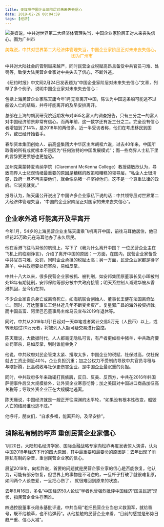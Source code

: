 ```yaml
---
title: 美媒曝中国企业家阶层对未来失去信心
date: 2019-02-26 00:04:59
tags: [经济]
---
```


![美媒说，中共对世界第二大经济体管理失当，中国企业家阶层正对未来丧失信心。图为广州市](https://i.loli.net/2019/02/26/5c74126fca6a9.jpg)
<center><font color=orange>美媒说，中共对世界第二大经济体管理失当，中国企业家阶层正对未来丧失信心。图为广州市</font></center>

中共对大陆社会的管制越来越严，同时民营企业税赋高昂且备受中共官员刁难、处罚等，致使大陆民营企业家对中共失去了信心，不断外逃。

《纽约时报》中文网2月24日发表题为“中国企业家阶层对未来失去信心”文章，列举了多个例子，说明中国企业家对未来失去信心：

包括上海民营企业家陈天庸今年1月无奈离开中国，陈认为中国这条船可能逃不过船毁人亡的结局，并呼吁能离开的及早安排离开。

总部在上海的胡润研究院近期发布对465名富人的调查报告，只有三分之一的富人对中国经济前景非常有信心。而两年前，这一数字还有近三分之二。完全没有信心者增加到了14%，是2018年的两倍多。近一半受访者称，他们在考虑移民到国外，或已经开始着手。

春华资本集团创始人、前高盛集团大中华区主席胡祖六说，过去40年来，中国所取得的所有成就根本不是因为“任何独特的中国发展模式”；而一些商界人士私下里的言辞要更愤怒也更惶恐。

加州克莱蒙特麦肯纳学院（Claremont McKenna College）教授裴敏欣认为，导致商界人士悲观情绪最重要的原因是糟糕的政策和糟糕的领导层，“私企人士很清楚，政府一旦不再需要他们，就会像杀猪一样宰掉他们。这不是一个尊重法律的政府。它说变就变。”

报导认为，陈天庸公开说出了中国许多企业家私下说的话：中共领导层对世界第二大经济体管理失当，“中国的企业家阶层正对国家的未来丧失信心”。

## 企业家外逃 吁能离开及早离开

今年1月，54岁的上海民营企业主陈天庸乘飞机离开中国，前往马耳他居住，他已经花25万欧元在马耳他办了永久居民。

他在香港飞往马耳他的航班上，写下了《我为什么离开中国？ 一位民营企业主在飞机上的临别诤言》，介绍了离开中国的原因：一方面，在国内，民营企业家备受中共官员刁难、处罚，同时企业承担的税赋太高；另一方面，民营企业家都是待宰羔羊，中共政府要处罚宰杀，易如反掌。

中共十八大以来，很多民营企业家被抓、被判刑，如安邦集团原董事长吴小晖被判处18年有期徒刑，安邦保险等部分被中共政府接管；明天系控制人肖建华被从香港抓回，至今仍在押。

不少企业家自杀身亡或离奇死亡，如海航联合创始人、董事长王健在法国离奇坠亡。同时，万达董事长王健林近几年不断变卖资产。复星郭广昌的海外投资折戟。而中国首富、阿里巴巴董事局主席马云宣布2019年退休等。

同时，中共从2019年1月1日起对一天单笔或者累计交易5万元（人民币）以上，或转账超过20万元者，将被列入大额可疑交易进行监控。

陈天庸说，大数据时代，人人都毫无隐私可言，有产者更如栏中猪羊，中共政府要处罚宰杀，易如反掌，到时谁能幸免？

他说，中共政府对民企管束太紧、攫取太多，中国企业的税赋、社保过高，仅社保就占工资比例近40%，企业负担沉重；加之公权力不受制约导致中共官员寻租与与瞎折腾，比高税收与社保更伤害企业，是中国企业最沉重的负担。

同时，中共政府多年来动辄打民族牌，反日、反美、反西方，中共在2016年韩国萨德事件后又大规模排外，让外资企业寒意彻骨；加之美国对中国进口商品加征高关税等；导致外资企业正在大规模地逃离。

陈天庸说，中国经济就是一艘正开往深渊的太平轮，“如果没有根本性改变，船毁人亡的结局谁也逃不过。”

他呼吁，朋友们，“自求多福，能离开的，及早安排”。

## 消除私有制的呼声 重创民营企业家信心

1月20日，大陆知名经济学家、国际金融战略专家向松祚再度发表惊人演讲，认为中国2018年经济下行的四大原因，其中最重要和最要命的原因是：去年出现了消除私有制的杂音，重创民营企业家的信心。

展望2019年，向松祚说，首要的问题就是民营企家业家的信心是否能恢复。他认为，可能有部分恢复，但世界上的事物是不可逆的，一旦杯子打破了就很难复原，如同两个人谈恋爱，一旦把心伤了， 就很难回到原来的状态。

去年9月16日，多名“中国经济50人论坛”学者也曾强烈批评中国经济“国进民退”现状，指民营企业生存困难。

四通控股董事长段永基批评道，中共当局“老把民营企业当忠义救国军，就给番号，既不给粮草，也不给弹药”。从他接触的民营企业来看，“目前的感觉是形势日趋严重、信心大减”。